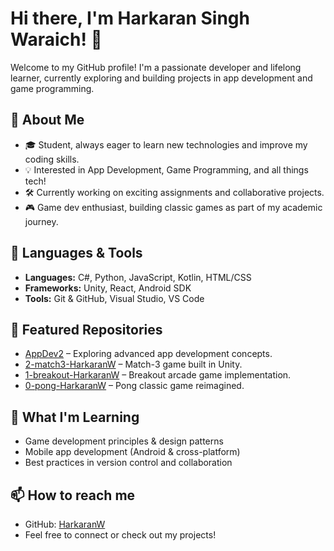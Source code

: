 # Hi there, I'm Harkaran Singh Waraich! 👋

Welcome to my GitHub profile! I'm a passionate developer and lifelong learner, currently exploring and building projects in app development and game programming.

## 🚀 About Me

- 🎓 Student, always eager to learn new technologies and improve my coding skills.
- 💡 Interested in App Development, Game Programming, and all things tech!
- 🛠️ Currently working on exciting assignments and collaborative projects.
- 🎮 Game dev enthusiast, building classic games as part of my academic journey.

## 🧰 Languages & Tools

- **Languages:** C#, Python, JavaScript, Kotlin, HTML/CSS
- **Frameworks:** Unity, React, Android SDK
- **Tools:** Git & GitHub, Visual Studio, VS Code

## 📂 Featured Repositories

- [AppDev2](https://github.com/HarkaranW/AppDev2) – Exploring advanced app development concepts.
- [2-match3-HarkaranW](https://github.com/JAC-CS-Game-Programming-F25/2-match3-HarkaranW) – Match-3 game built in Unity.
- [1-breakout-HarkaranW](https://github.com/JAC-CS-Game-Programming-F25/1-breakout-HarkaranW) – Breakout arcade game implementation.
- [0-pong-HarkaranW](https://github.com/JAC-CS-Game-Programming-F25/0-pong-HarkaranW) – Pong classic game reimagined.

## 🌱 What I'm Learning

- Game development principles & design patterns
- Mobile app development (Android & cross-platform)
- Best practices in version control and collaboration

## 📫 How to reach me

- GitHub: [HarkaranW](https://github.com/HarkaranW)
- Feel free to connect or check out my projects!
